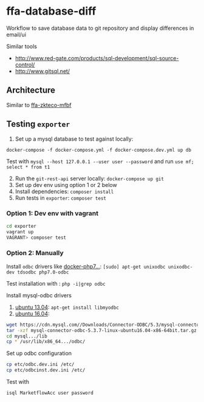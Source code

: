 # ffa-database-diff
Workflow to save database data to git repository and display differences in email/ui

Similar tools
* http://www.red-gate.com/products/sql-development/sql-source-control/
* http://www.gitsql.net/

## Architecture
Similar to [ffa-zkteco-mfbf](https://github.com/shadiakiki1986/ffa-zkteco-mfbf/)

## Testing `exporter`
1. Set up a mysql database to test against locally:

`docker-compose -f docker-compose.yml -f docker-compose.dev.yml up db`

Test with `mysql --host 127.0.0.1 --user user --password` and run `use mf; select * from t1`

2. Run the `git-rest-api` server locally: `docker-compose up git`
3. Set up dev env using option 1 or 2 below
4. Install dependencies: `composer install`
4. Run tests in `exporter`: `composer test`

### Option 1: Dev env with vagrant
```bash
cd exporter
vagrant up
VAGRANT> composer test
```

### Option 2: Manually
Install `odbc` drivers like [docker-php7...](https://github.com/shadiakiki1986/docker-php7-apache-odbc-and-other/blob/master/Dockerfile):
`[sudo] apt-get unixodbc unixodbc-dev tdsodbc php7.0-odbc`

Test installation with : `php -i|grep odbc`

Install mysql-odbc drivers
1. [ubuntu 13.04](http://askubuntu.com/a/258295/543234): `apt-get install libmyodbc`
2. [ubuntu 16.04](http://askubuntu.com/a/822399/543234):
```bash
wget https://cdn.mysql.com//Downloads/Connector-ODBC/5.3/mysql-connector-odbc-5.3.7-linux-ubuntu16.04-x86-64bit.tar.gz
tar -xzf mysql-connector-odbc-5.3.7-linux-ubuntu16.04-x86-64bit.tar.gz
cd mysql.../lib
cp * /usr/lib/x86_64.../odbc/
```

Set up odbc configuration
```bash
cp etc/odbc.dev.ini /etc/
cp etc/odbcinst.dev.ini /etc/
```

Test with
```bash
isql MarketflowAcc user password
```
